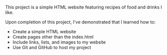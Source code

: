 This project is a simple HTML website featuring recipes of food and drinks I like.

Upon completion of this project, I've demonstrated that I learned how to:
- Create a simple HTML website
- Create pages other than the index.html 
- Include links, lists, and images to my website
- Use Git and GitHub to host my project